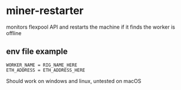 # miner-restarter

monitors flexpool API and restarts the machine if it finds the worker is offline

## env file example

```env
WORKER_NAME = RIG_NAME_HERE
ETH_ADDRESS = ETH_ADDRESS_HERE
```

Should work on windows and linux, untested on macOS
